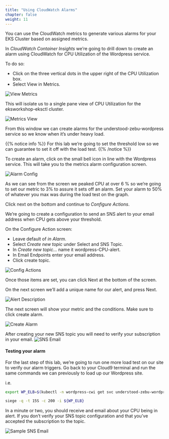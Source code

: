 ```yaml
---
title: "Using CloudWatch Alarms"
chapter: false
weight: 11
---
```


You can use the CloudWatch metrics to generate various alarms for your EKS Cluster based on assigned metrics.

In _CloudWatch Container Insights_ we’re going to drill down to create an alarm using CloudWatch for CPU Utilization of the Wordpress service.

To do so:

* Click on the three vertical dots in the upper right of the CPU Utilization box.
* Select View in Metrics.

![View Metrics](/images/ekscwci/viewinmetrics.png)

This will isolate us to a single pane view of CPU Utilization for the eksworkshop-eksctl cluster.

![Metrics View](/images/ekscwci/metricsview.png)

From this window we can create alarms for the understood-zebu-wordpress service so we know when it’s under heavy load.

{{% notice info %}}
For this lab we’re going to set the threshold low so we can guarantee to set it off with the load test.
{{% /notice %}}

To create an alarm, click on the small bell icon in line with the Wordpress service.
This will take you to the metrics alarm configuration screen.

![Alarm Config](/images/ekscwci/alarmconfig.png)

As we can see from the screen we peaked CPU at over 6 % so we’re going to set our metric to 3% to assure it sets off an alarm. Set your alarm to 50% of whatever you max was during the load test on the graph.

Click next on the bottom and continue to _Configure Actions_.

We’re going to create a configuration to send an SNS alert to your email address when CPU gets above your threshold.

On the Configure Action screen:

* Leave default of _in Alarm_.
* Select _Create new topic_ under Select and SNS Topic.
* In _Create new topic..._ name it wordpress-CPU-alert.
* In Email Endpoints enter your email address.
* Click create topic.

![Config Actions](/images/ekscwci/configactions.png)

Once those items are set, you can click Next at the bottom of the screen.

On the next screen we’ll add a unique name for our alert, and press Next.

![Alert Description](/images/ekscwci/alertdescription.png)

The next screen will show your metric and the conditions. Make sure to click create alarm. 

![Create Alarm](/images/ekscwci/createalarm.png)

After creating your new SNS topic you will need to verify your subscription in your email.
![SNS Email](/images/ekscwci/snsemail.png)

#### Testing your alarm

For the last step of this lab, we’re going to run one more load test on our site to verify our alarm triggers.  Go back to your Cloud9 terminal and run the same commands we can previously to load up our Wordpress site.

i.e.

```bash
export WP_ELB=$(kubectl -n wordpress-cwi get svc understood-zebu-wordpress -o jsonpath="{.status.loadBalancer.ingress[].hostname}")

siege -q -t 15S -c 200 -i ${WP_ELB}
```

In a minute or two, you should receive and email about your CPU being in alert. If you don’t verify your SNS topic configuration and that you’ve accepted the subscription to the topic.

![Sample SNS Email](/images/ekscwci/sampleemail.png)
